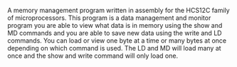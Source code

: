 A memory management program written in assembly for the HCS12C family of microprocessors. This program is a data management and monitor program you are able to view what data is in memory using the show and MD commands and you are able to save new data using the write and LD commands. You can load or view one byte at a time or many bytes at once depending on which command is used. The LD and MD will load many at once and the show and write command will only load one. 
